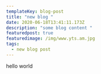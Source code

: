 ```yaml
---
templateKey: blog-post
title: "new blog "
date: 2020-06-18T13:41:11.173Z
description: "some blog content "
featuredpost: true
featuredimage: /img/www.yts.am.jpg
tags:
  - new blog post
---
```

hello world
